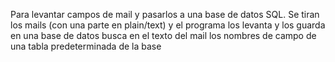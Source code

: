 Para levantar campos de mail y pasarlos a una base de datos SQL.
Se tiran los mails (con una parte en plain/text)
y el programa los levanta y los guarda en una base de datos
busca en el texto del mail los nombres de campo de una tabla predeterminada de la base